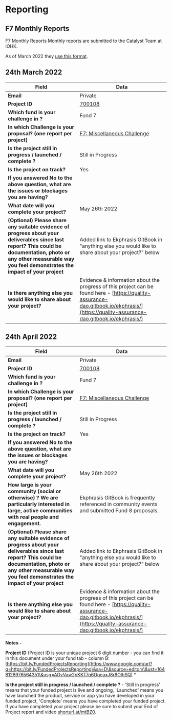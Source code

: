 # Reporting

## F7 Monthly Reports

F7 Monthly Reports Monthly reports are submitted to the Catalyst Team at IOHK.

As of March 2022 they [use this format](https://docs.google.com/forms/d/e/1FAIpQLSdS6wAzKdSR1mAwCHP0EkVqOVlszvU5E45B0G2-0HmjO6qgbA/viewform).

## 24th March 2022

| Field                                                                                                                                                                                                                    | Data                                                                                                                                                                                     |
| ------------------------------------------------------------------------------------------------------------------------------------------------------------------------------------------------------------------------ | ---------------------------------------------------------------------------------------------------------------------------------------------------------------------------------------- |
| **Email**                                                                                                                                                                                                                | Private                                                                                                                                                                                  |
| **Project ID**                                                                                                                                                                                                           | [700108](https://docs.google.com/spreadsheets/d/1bfnWFa94Y7Zj0G7dtpo9W1nAYGovJbswipxiHT4UE3g/edit#gid=793243167\&range=B113)                                                             |
| **Which fund is your challenge in ?**                                                                                                                                                                                    | Fund 7                                                                                                                                                                                   |
| **In which Challenge is your proposal? (one report per project)**                                                                                                                                                        | [F7: Miscellaneous Challenge](https://cardano.ideascale.com/c/campaigns/26248/about)                                                                                                     |
| **Is the project still in progress / launched / complete ?**                                                                                                                                                             | Still in Progress                                                                                                                                                                        |
| **Is the project on track?**                                                                                                                                                                                             | Yes                                                                                                                                                                                      |
| **If you answered No to the above question, what are the issues or blockages you are having?**                                                                                                                           |                                                                                                                                                                                          |
| **What date will you complete your project?**                                                                                                                                                                            | May 26th 2022                                                                                                                                                                            |
| **(Optional) Please share any suitable evidence of progress about your deliverables since last report? This could be documentation, photo or any other measurable way you feel demonstrates the impact of your project** | Added link to Ekphrasis GitBook in "anything else you would like to share about your project?" below                                                                                     |
| **Is there anything else you would like to share about your project?**                                                                                                                                                   | Evidence & information about the progress of this project can be found here - [https://quality-assurance-dao.gitbook.io/ekphrasis/](https://quality-assurance-dao.gitbook.io/ekphrasis/) |

## 24th April 2022

| Field                                                                                                                                                                                                                    | Data                                                                                                                                                                                     |
| ------------------------------------------------------------------------------------------------------------------------------------------------------------------------------------------------------------------------ | ---------------------------------------------------------------------------------------------------------------------------------------------------------------------------------------- |
| **Email**                                                                                                                                                                                                                | Private                                                                                                                                                                                  |
| **Project ID**                                                                                                                                                                                                           | [700108](https://docs.google.com/spreadsheets/d/1bfnWFa94Y7Zj0G7dtpo9W1nAYGovJbswipxiHT4UE3g/edit#gid=793243167\&range=B113)                                                             |
| **Which fund is your challenge in ?**                                                                                                                                                                                    | Fund 7                                                                                                                                                                                   |
| **In which Challenge is your proposal? (one report per project)**                                                                                                                                                        | [F7: Miscellaneous Challenge](https://cardano.ideascale.com/c/campaigns/26248/about)                                                                                                     |
| **Is the project still in progress / launched / complete ?**                                                                                                                                                             | Still in Progress                                                                                                                                                                        |
| **Is the project on track?**                                                                                                                                                                                             | Yes                                                                                                                                                                                      |
| **If you answered No to the above question, what are the issues or blockages you are having?**                                                                                                                           |                                                                                                                                                                                          |
| **What date will you complete your project?**                                                                                                                                                                            | May 26th 2022                                                                                                                                                                            |
| **How large is your community (social or otherwise) ? We are particularly interested in large, active communities with real people and engagement.**                                                                     | Ekphrasis GitBook is frequently referenced in community events and submitted Fund 8 proposals.                                                                                           |
| **(Optional) Please share any suitable evidence of progress about your deliverables since last report? This could be documentation, photo or any other measurable way you feel demonstrates the impact of your project** | Added link to Ekphrasis GitBook in "anything else you would like to share about your project?" below                                                                                     |
| **Is there anything else you would like to share about your project?**                                                                                                                                                   | Evidence & information about the progress of this project can be found here - [https://quality-assurance-dao.gitbook.io/ekphrasis/](https://quality-assurance-dao.gitbook.io/ekphrasis/) |

**Notes -**

**Project ID** (Project ID is your unique project 6 digit number - you can find it in this document under your fund tab - column B: [https://bit.ly/FundedProjectsReporting](https://www.google.com/url?q=https://bit.ly/FundedProjectsReporting\&sa=D\&source=editors\&ust=1648128976564351\&usg=AOvVaw2pKKT7q6OqeaxJ8r8OIhSQ) \*

**Is the project still in progress / launched / complete ?** - 'Still in progress' means that your funded project is live and ongoing, 'Launched' means you have launched the product, service or app you have developed in your funded project, 'Complete' means you have completed your funded project. If you have completed your project please be sure to submit your End of Project report and video [shorturl.at/mtBZ0](https://www.google.com/url?q=http://shorturl.at/mtBZ0\&sa=D\&source=editors\&ust=1648129856836889\&usg=AOvVaw1q0I6GOqSIqY5MnEXoX1Qx).
